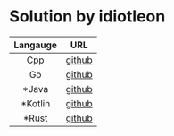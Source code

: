 # Solution by idiotleon

| Langauge |                                 URL                                  |
| :------: | :------------------------------------------------------------------: |
|   Cpp    |  [github](https://github.com/idiotleon/leetcode-solution-cpp-leon)   |
|    Go    |        [github](https://github.com/idiotleon/lc-soln-go-leon)        |
|  \*Java  |  [github](https://github.com/idiotleon/leetcode-solution-java-leon)  |
| \*Kotlin | [github](https://github.com/idiotleon/leetcode-solution-kotlin-leon) |
|  \*Rust  |       [github](https://github.com/idiotleon/lc_soln_rust_leon)       |
